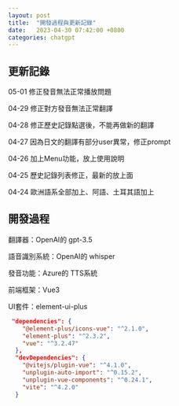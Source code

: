 ```yaml
---
layout: post
title:  "開發過程與更新記錄"
date:   2023-04-30 07:42:00 +0800
categories: chatgpt
---
```



## 更新記錄

05-01 修正發音無法正常播放問題

04-29 修正對方發音無法正常翻譯

04-28 修正歷史記錄點選後，不能再做新的翻譯

04-27 因為日文的翻譯有部分user異常，修正prompt

04-26 加上Menu功能，放上使用說明

04-25 歷史記錄列表修正，最新的放上面

04-24 歐洲語系全部加上、阿語、土耳其語加上

## 開發過程

翻譯器：OpenAI的 gpt-3.5

語音識別系統：OpenAI的 whisper

發音功能：Azure的 TTS系統


前端框架：Vue3 

UI套件：element-ui-plus

``` json
 "dependencies": {
    "@element-plus/icons-vue": "^2.1.0",
    "element-plus": "^2.3.2",
    "vue": "^3.2.47"
  },
  "devDependencies": {
    "@vitejs/plugin-vue": "^4.1.0",
    "unplugin-auto-import": "^0.15.2",
    "unplugin-vue-components": "^0.24.1",
    "vite": "^4.2.0"
  }
```


